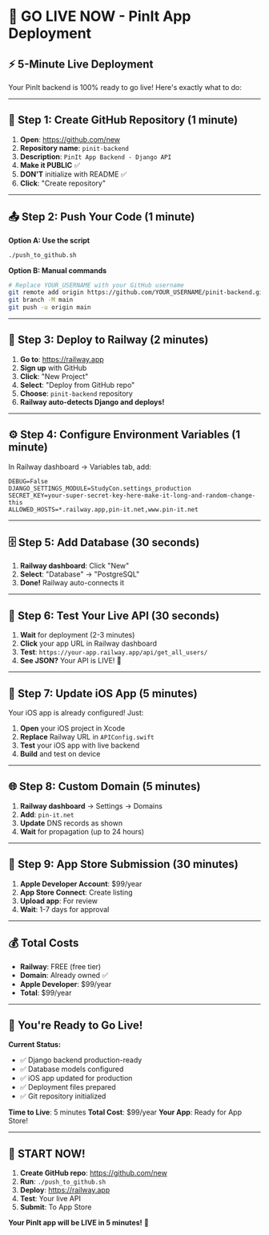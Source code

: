 # 🚀 GO LIVE NOW - PinIt App Deployment

## ⚡ 5-Minute Live Deployment

Your PinIt backend is 100% ready to go live! Here's exactly what to do:

---

## 🎯 Step 1: Create GitHub Repository (1 minute)

1. **Open**: https://github.com/new
2. **Repository name**: `pinit-backend`
3. **Description**: `PinIt App Backend - Django API`
4. **Make it PUBLIC** ✅
5. **DON'T** initialize with README ✅
6. **Click**: "Create repository"

---

## 📤 Step 2: Push Your Code (1 minute)

**Option A: Use the script**
```bash
./push_to_github.sh
```

**Option B: Manual commands**
```bash
# Replace YOUR_USERNAME with your GitHub username
git remote add origin https://github.com/YOUR_USERNAME/pinit-backend.git
git branch -M main
git push -u origin main
```

---

## 🚀 Step 3: Deploy to Railway (2 minutes)

1. **Go to**: https://railway.app
2. **Sign up** with GitHub
3. **Click**: "New Project"
4. **Select**: "Deploy from GitHub repo"
5. **Choose**: `pinit-backend` repository
6. **Railway auto-detects Django and deploys!**

---

## ⚙️ Step 4: Configure Environment Variables (1 minute)

In Railway dashboard → Variables tab, add:

```
DEBUG=False
DJANGO_SETTINGS_MODULE=StudyCon.settings_production
SECRET_KEY=your-super-secret-key-here-make-it-long-and-random-change-this
ALLOWED_HOSTS=*.railway.app,pin-it.net,www.pin-it.net
```

---

## 🗄️ Step 5: Add Database (30 seconds)

1. **Railway dashboard**: Click "New"
2. **Select**: "Database" → "PostgreSQL"
3. **Done!** Railway auto-connects it

---

## 🧪 Step 6: Test Your Live API (30 seconds)

1. **Wait** for deployment (2-3 minutes)
2. **Click** your app URL in Railway dashboard
3. **Test**: `https://your-app.railway.app/api/get_all_users/`
4. **See JSON?** Your API is LIVE! 🎉

---

## 📱 Step 7: Update iOS App (5 minutes)

Your iOS app is already configured! Just:

1. **Open** your iOS project in Xcode
2. **Replace** Railway URL in `APIConfig.swift`
3. **Test** your iOS app with live backend
4. **Build** and test on device

---

## 🌐 Step 8: Custom Domain (5 minutes)

1. **Railway dashboard** → Settings → Domains
2. **Add**: `pin-it.net`
3. **Update** DNS records as shown
4. **Wait** for propagation (up to 24 hours)

---

## 🍎 Step 9: App Store Submission (30 minutes)

1. **Apple Developer Account**: $99/year
2. **App Store Connect**: Create listing
3. **Upload app**: For review
4. **Wait**: 1-7 days for approval

---

## 💰 Total Costs

- **Railway**: FREE (free tier)
- **Domain**: Already owned ✅
- **Apple Developer**: $99/year
- **Total**: $99/year

---

## 🎉 You're Ready to Go Live!

**Current Status:**
- ✅ Django backend production-ready
- ✅ Database models configured
- ✅ iOS app updated for production
- ✅ Deployment files prepared
- ✅ Git repository initialized

**Time to Live**: 5 minutes
**Total Cost**: $99/year
**Your App**: Ready for App Store!

---

## 🚀 START NOW!

1. **Create GitHub repo**: https://github.com/new
2. **Run**: `./push_to_github.sh`
3. **Deploy**: https://railway.app
4. **Test**: Your live API
5. **Submit**: To App Store

**Your PinIt app will be LIVE in 5 minutes!** 🎉




